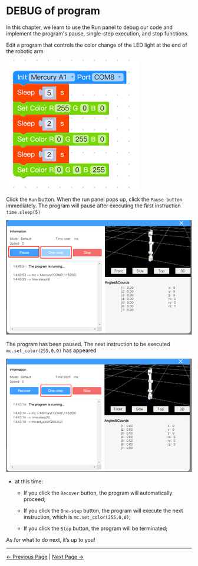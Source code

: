 # DEBUG of program

In this chapter, we learn to use the Run panel to debug our code and implement the program's pause, single-step execution, and stop functions.



Edit a program that controls the color change of the LED light at the end of the robotic arm

<img src="..\..\..\..\resources\5-BasicApplication\5.2-ApplicationUse\5.2.1-mystudio\1-myblockly\images\7\1.png"  />





Click the `Run` button. When the run panel pops up, click the `Pause button` immediately. The program will pause after executing the first instruction `time.sleep(5)`

<img src="..\..\..\..\resources\5-BasicApplication\5.2-ApplicationUse\5.2.1-mystudio\1-myblockly\images\7\2.png"  />



The program has been paused. The next instruction to be executed `mc.set_color(255,0,0)` has appeared

<img src="..\..\..\..\resources\5-BasicApplication\5.2-ApplicationUse\5.2.1-mystudio\1-myblockly\images\7\3.png"  />

- at this time:

  - If you click the `Recover` button, the program will automatically proceed;

  - If you click the `One-step` button, the program will execute the next instruction, which is `mc.set_color(255,0,0)`;
  - If you click the `Stop` button, the program will be terminated;





As for what to do next, it’s up to you!


---

[← Previous Page](./6-singleStep.md) | [Next Page →](./8-gripperUse.md)